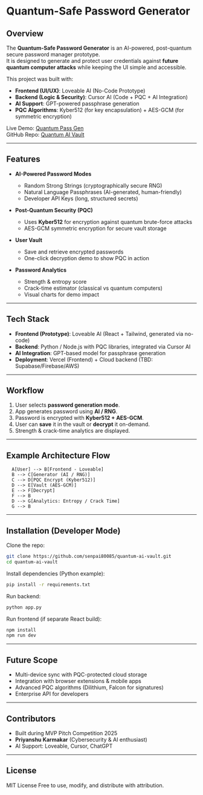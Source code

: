 # Quantum-Safe Password Generator 

## Overview
The **Quantum-Safe Password Generator** is an AI-powered, post-quantum secure password manager prototype.  
It is designed to generate and protect user credentials against **future quantum computer attacks** while keeping the UI simple and accessible.

This project was built with:
- **Frontend (UI/UX)**: Loveable AI (No-Code Prototype)
- **Backend (Logic & Security)**: Cursor AI (Code + PQC + AI Integration)
- **AI Support**: GPT-powered passphrase generation
- **PQC Algorithms**: Kyber512 (for key encapsulation) + AES-GCM (for symmetric encryption)

Live Demo: [Quantum Pass Gen](https://quantum-pass-gen.vercel.app/)  
GitHub Repo: [Quantum AI Vault](https://github.com/senpai80085/quantum-ai-vault)

---

## Features
- **AI-Powered Password Modes**  
  - Random Strong Strings (cryptographically secure RNG)  
  - Natural Language Passphrases (AI-generated, human-friendly)  
  - Developer API Keys (long, structured secrets)  

- **Post-Quantum Security (PQC)**  
  - Uses **Kyber512** for encryption against quantum brute-force attacks  
  - AES-GCM symmetric encryption for secure vault storage  

- **User Vault**  
  - Save and retrieve encrypted passwords  
  - One-click decryption demo to show PQC in action  

- **Password Analytics**  
  - Strength & entropy score  
  - Crack-time estimator (classical vs quantum computers)  
  - Visual charts for demo impact  

---

## Tech Stack
- **Frontend (Prototype)**: Loveable AI (React + Tailwind, generated via no-code)  
- **Backend**: Python / Node.js with PQC libraries, integrated via Cursor AI  
- **AI Integration**: GPT-based model for passphrase generation  
- **Deployment**: Vercel (Frontend) + Cloud backend (TBD: Supabase/Firebase/AWS)  

---

## Workflow
1. User selects **password generation mode**.  
2. App generates password using **AI / RNG**.  
3. Password is encrypted with **Kyber512 + AES-GCM**.  
4. User can **save** it in the vault or **decrypt** it on-demand.  
5. Strength & crack-time analytics are displayed.  

---

## Example Architecture Flow
```flowchart TD
  A[User] --> B[Frontend - Loveable]
  B --> C[Generator (AI / RNG)]
  C --> D[PQC Encrypt (Kyber512)]
  D --> E[Vault (AES-GCM)]
  E --> F[Decrypt]
  F --> B
  D --> G[Analytics: Entropy / Crack Time]
  G --> B
```

---

## Installation (Developer Mode)
Clone the repo:
```bash
git clone https://github.com/senpai80085/quantum-ai-vault.git
cd quantum-ai-vault
```

Install dependencies (Python example):
```bash
pip install -r requirements.txt
```

Run backend:
```bash
python app.py
```

Run frontend (if separate React build):
```bash
npm install
npm run dev
```

---

## Future Scope
- Multi-device sync with PQC-protected cloud storage  
- Integration with browser extensions & mobile apps  
- Advanced PQC algorithms (Dilithium, Falcon for signatures)  
- Enterprise API for developers  

---

##  Contributors
- Built during MVP Pitch Competition 2025  
- **Priyanshu Karmakar** (Cybersecurity & AI enthusiast)  
- AI Support: Loveable, Cursor, ChatGPT  

---

## License
MIT License Free to use, modify, and distribute with attribution.
